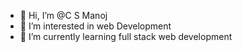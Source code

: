 - 👋 Hi, I’m @C S Manoj
- 👀 I’m interested in web Development
- 🌱 I’m currently learning full stack web development 

<!---
CSManoj010/CSManoj010 is a ✨ special ✨ repository because its `README.md` (this file) appears on your GitHub profile.
You can click the Preview link to take a look at your changes.
--->

